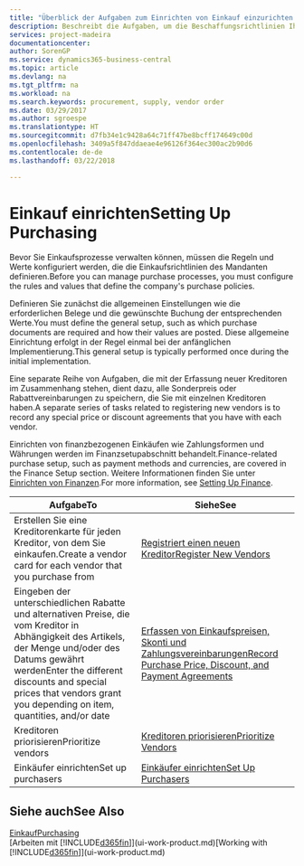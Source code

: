 ```yaml
---
title: "Überblick der Aufgaben zum Einrichten von Einkauf einzurichten | Microsoft Docs"
description: Beschreibt die Aufgaben, um die Beschaffungsrichtlinien Ihres Mandanten festzulegen und Ihre Einkaufsprozesse einzurichten.
services: project-madeira
documentationcenter: 
author: SorenGP
ms.service: dynamics365-business-central
ms.topic: article
ms.devlang: na
ms.tgt_pltfrm: na
ms.workload: na
ms.search.keywords: procurement, supply, vendor order
ms.date: 03/29/2017
ms.author: sgroespe
ms.translationtype: HT
ms.sourcegitcommit: d7fb34e1c9428a64c71ff47be8bcff174649c00d
ms.openlocfilehash: 3409a5f847ddaeae4e96126f364ec300ac2b90d6
ms.contentlocale: de-de
ms.lasthandoff: 03/22/2018

---
```

# <a name="setting-up-purchasing"></a><span data-ttu-id="b95ae-103">Einkauf einrichten</span><span class="sxs-lookup"><span data-stu-id="b95ae-103">Setting Up Purchasing</span></span>
<span data-ttu-id="b95ae-104">Bevor Sie Einkaufsprozesse verwalten können, müssen die Regeln und Werte konfiguriert werden, die die Einkaufsrichtlinien des Mandanten definieren.</span><span class="sxs-lookup"><span data-stu-id="b95ae-104">Before you can manage purchase processes, you must configure the rules and values that define the company's purchase policies.</span></span>

<span data-ttu-id="b95ae-105">Definieren Sie zunächst die allgemeinen Einstellungen wie die erforderlichen Belege und die gewünschte Buchung der entsprechenden Werte.</span><span class="sxs-lookup"><span data-stu-id="b95ae-105">You must define the general setup, such as which purchase documents are required and how their values are posted.</span></span> <span data-ttu-id="b95ae-106">Diese allgemeine Einrichtung erfolgt in der Regel einmal bei der anfänglichen Implementierung.</span><span class="sxs-lookup"><span data-stu-id="b95ae-106">This general setup is typically performed once during the initial implementation.</span></span>

<span data-ttu-id="b95ae-107">Eine separate Reihe von Aufgaben, die mit der Erfassung neuer Kreditoren im Zusammenhang stehen, dient dazu, alle Sonderpreis oder Rabattvereinbarungen zu speichern, die Sie mit einzelnen Kreditoren haben.</span><span class="sxs-lookup"><span data-stu-id="b95ae-107">A separate series of tasks related to registering new vendors is to record any special price or discount agreements that you have with each vendor.</span></span>

<span data-ttu-id="b95ae-108">Einrichten von finanzbezogenen Einkäufen wie Zahlungsformen und Währungen werden im Finanzsetupabschnitt behandelt.</span><span class="sxs-lookup"><span data-stu-id="b95ae-108">Finance-related purchase setup, such as payment methods and currencies, are covered in the Finance Setup section.</span></span> <span data-ttu-id="b95ae-109">Weitere Informationen finden Sie unter [Einrichten von Finanzen](finance-setup-finance.md).</span><span class="sxs-lookup"><span data-stu-id="b95ae-109">For more information, see [Setting Up Finance](finance-setup-finance.md).</span></span>

| <span data-ttu-id="b95ae-110">Aufgabe</span><span class="sxs-lookup"><span data-stu-id="b95ae-110">To</span></span> | <span data-ttu-id="b95ae-111">Siehe</span><span class="sxs-lookup"><span data-stu-id="b95ae-111">See</span></span> |
| --- | --- |
| <span data-ttu-id="b95ae-112">Erstellen Sie eine Kreditorenkarte für jeden Kreditor, von dem Sie einkaufen.</span><span class="sxs-lookup"><span data-stu-id="b95ae-112">Create a vendor card for each vendor that you purchase from</span></span>|[<span data-ttu-id="b95ae-113">Registriert einen neuen Kreditor</span><span class="sxs-lookup"><span data-stu-id="b95ae-113">Register New Vendors</span></span>](purchasing-how-register-new-vendors.md) |
| <span data-ttu-id="b95ae-114">Eingeben der unterschiedlichen Rabatte und alternativen Preise, die vom Kreditor in Abhängigkeit des Artikels, der Menge und/oder des Datums gewährt werden</span><span class="sxs-lookup"><span data-stu-id="b95ae-114">Enter the different discounts and special prices that vendors grant you depending on item, quantities, and/or date</span></span> |[<span data-ttu-id="b95ae-115">Erfassen von Einkaufspreisen, Skonti und Zahlungsvereinbarungen</span><span class="sxs-lookup"><span data-stu-id="b95ae-115">Record Purchase Price, Discount, and Payment Agreements</span></span>](purchasing-how-record-purchase-price-discount-payment-agreements.md) |
| <span data-ttu-id="b95ae-116">Kreditoren priorisieren</span><span class="sxs-lookup"><span data-stu-id="b95ae-116">Prioritize vendors</span></span> |[<span data-ttu-id="b95ae-117">Kreditoren priorisieren</span><span class="sxs-lookup"><span data-stu-id="b95ae-117">Prioritize Vendors</span></span>](purchasing-how-prioritize-vendors.md) |
| <span data-ttu-id="b95ae-118">Einkäufer einrichten</span><span class="sxs-lookup"><span data-stu-id="b95ae-118">Set up purchasers</span></span> |[<span data-ttu-id="b95ae-119">Einkäufer einrichten</span><span class="sxs-lookup"><span data-stu-id="b95ae-119">Set Up Purchasers</span></span>](purchasing-how-setup-purchasers.md) |

## <a name="see-also"></a><span data-ttu-id="b95ae-120">Siehe auch</span><span class="sxs-lookup"><span data-stu-id="b95ae-120">See Also</span></span>
[<span data-ttu-id="b95ae-121">Einkauf</span><span class="sxs-lookup"><span data-stu-id="b95ae-121">Purchasing</span></span>](purchasing-manage-purchasing.md)  
<span data-ttu-id="b95ae-122">[Arbeiten mit [!INCLUDE[d365fin](includes/d365fin_md.md)]](ui-work-product.md)</span><span class="sxs-lookup"><span data-stu-id="b95ae-122">[Working with [!INCLUDE[d365fin](includes/d365fin_md.md)]](ui-work-product.md)</span></span>

